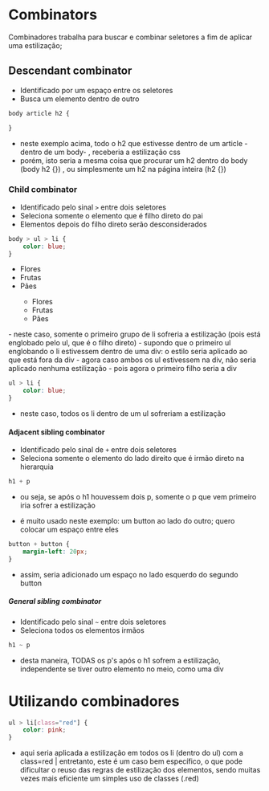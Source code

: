# Combinators

Combinadores trabalha para buscar e combinar seletores a fim de aplicar uma estilização;

## Descendant combinator

* Identificado por um espaço entre os seletores
* Busca um elemento dentro de outro


```css
body article h2 {

}
```
- neste exemplo acima, todo o h2 que estivesse dentro de um article - dentro de um body- , receberia a estilização css
- porém, isto seria a mesma coisa que procurar um h2 dentro do body (body h2 {}) , ou simplesmente um h2 na página inteira (h2 {})

### Child combinator

* Identificado pelo sinal `>` entre dois seletores
* Seleciona somente o elemento que é filho direto do pai
* Elementos depois do filho direto serão desconsiderados

```css
body > ul > li {
    color: blue;
}
```
<body>
  <ul>
    <li>Flores</li>
    <li>Frutas</li>
    <li>Pães</li>
  
  <ul>
    <li>Flores</li>
    <li>Frutas</li>
    <li>Pães</li>
 </ul>
 </ul>
</body>
- neste caso, somente o primeiro grupo de li sofreria a estilização (pois está englobado pelo ul, que é o filho direto)
- supondo que o primeiro ul englobando o li estivessem dentro de uma div: o estilo seria aplicado ao que está fora da div
- agora caso ambos os ul estivessem na div, não seria aplicado nenhuma estilização - pois agora o primeiro filho seria a div

```css
ul > li {
    color: blue;
}
```
- neste caso, todos os li dentro de um ul sofreriam a estilização

#### Adjacent sibling combinator

* Identificado pelo sinal de `+` entre dois seletores
* Seleciona somente o elemento do lado direito que é irmão direto na hierarquia

```css
h1 + p 
```
- ou seja, se após o h1 houvessem dois p, somente o p que vem primeiro iria sofrer a estilização

- é muito usado neste exemplo: um button ao lado do outro; quero colocar um espaço entre eles
```css
button + button {
    margin-left: 20px;
}
```
- assim, seria adicionado um espaço no lado esquerdo do segundo button

##### General sibling combinator

* Identificado pelo sinal `~` entre dois seletores
* Seleciona todos os elementos irmãos

```css
h1 ~ p 
```
- desta maneira, TODAS os p's após o h1 sofrem a estilização, independente se tiver outro elemento no meio, como uma div

# Utilizando combinadores

```css
ul > li[class="red"] {
    color: pink;
}
```
- aqui seria aplicada a estilização em todos os li (dentro do ul) com a class=red | entretanto, este é um caso bem específico, o que pode dificultar o reuso das regras de estilização dos elementos, sendo muitas vezes mais eficiente um simples uso de classes (.red)